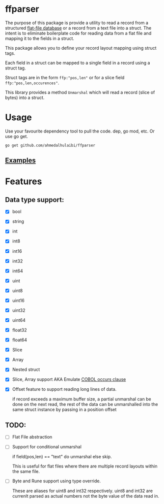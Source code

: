 # ffparser

The purpose of this package is provide a utility to read a record from a structured [flat-file database](https://en.wikipedia.org/wiki/Flat-file_database) or a record from a text file into a struct. The intent is to eliminate boilerplate code for reading data from a flat file and mapping it to the fields in a struct.

This package allows you to define your record layout mapping using struct tags.

Each field in a struct can be mapped to a single field in a record using a struct tag.

Struct tags are in the form `ffp:"pos,len"` or for a slice field `ffp:"pos,len,occurences"`.

This library provides a method `Unmarshal` which will read a record (slice of bytes) into a struct.

# Usage

Use your favourite dependency tool to pull the code. dep, go mod, etc. Or use go get.

`go get github.com/ahmedalhulaibi/ffparser`

## [Examples](https://github.com/ahmedalhulaibi/ffparser/tree/master/example)

# Features

## Data type support:
- [x] bool
- [x] string
- [x] int
- [x] int8
- [x] int16
- [x] int32
- [x] int64
- [x] uint
- [x] uint8
- [x] uint16
- [x] uint32
- [x] uint64
- [x] float32
- [x] float64
- [x] Slice
- [x] Array
- [x] Nested struct

- [x] Slice, Array support AKA Emulate [COBOL occurs clause](https://www.ibm.com/support/knowledgecenter/en/SS6SG3_4.2.0/com.ibm.entcobol.doc_4.2/PGandLR/tasks/tptbl03.htm)

- [x] Offset feature to support reading long lines of data.

    if record exceeds a maximum buffer size, a partial unmarshal can be done
    on the next read, the rest of the data can be unmarshalled into the same struct 
	instance by passing in a position offset

## TODO:
- [ ] Flat File abstraction
- [ ] Support for conditional unmarshal 
    
    if field(pos,len) == "text" do unmarshal else skip. 
    
    This is useful for flat files where there are multiple record layouts within the same file.

- [ ] Byte and Rune support using type override. 

    These are aliases for uint8 and int32 respectively. uint8 and int32 are currenlt parsed as actual numbers not the byte value of the data read in.